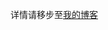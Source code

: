 详情请移步至[我的博客](https://ashmiszero.com/2024/05/15/%E9%81%97%E4%BC%A0%E7%AE%97%E6%B3%95%E6%B1%82%E8%A7%A3%E6%9C%80%E7%9F%AD%E8%B7%AF%E5%BE%84/)
